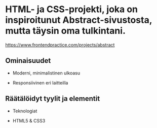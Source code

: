 # HTML- ja CSS-projekti, joka on inspiroitunut Abstract-sivustosta, mutta täysin oma tulkintani.
https://www.frontendpractice.com/projects/abstract

## Ominaisuudet

- Moderni, minimalistinen ulkoasu

- Responsiivinen eri laitteilla

## Räätälöidyt tyylit ja elementit

- Teknologiat

- HTML5 & CSS3


